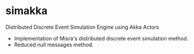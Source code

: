 
# simakka

Distributed Discrete Event Simulation Engine using Akka Actors

- Implementation of Misra's distributed discrete event simulation method.
- Reduced null messages method.
